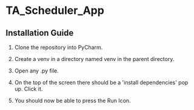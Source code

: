# TA_Scheduler_App

## Installation Guide

1. Clone the repository into PyCharm.

1. Create a venv in a directory named venv in the parent directory.

1. Open any .py file. 

1. On the top of the screen there should be a 'install dependencies' pop up. Click it.

1. You should now be able to press the Run Icon. 
